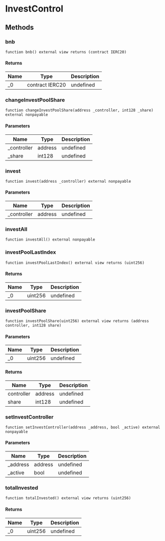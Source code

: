 # InvestControl









## Methods

### bnb

```solidity
function bnb() external view returns (contract IERC20)
```






#### Returns

| Name | Type | Description |
|---|---|---|
| _0 | contract IERC20 | undefined |

### changeInvestPoolShare

```solidity
function changeInvestPoolShare(address _controller, int128 _share) external nonpayable
```





#### Parameters

| Name | Type | Description |
|---|---|---|
| _controller | address | undefined |
| _share | int128 | undefined |

### invest

```solidity
function invest(address _controller) external nonpayable
```





#### Parameters

| Name | Type | Description |
|---|---|---|
| _controller | address | undefined |

### investAll

```solidity
function investAll() external nonpayable
```






### investPoolLastIndex

```solidity
function investPoolLastIndex() external view returns (uint256)
```






#### Returns

| Name | Type | Description |
|---|---|---|
| _0 | uint256 | undefined |

### investPoolShare

```solidity
function investPoolShare(uint256) external view returns (address controller, int128 share)
```





#### Parameters

| Name | Type | Description |
|---|---|---|
| _0 | uint256 | undefined |

#### Returns

| Name | Type | Description |
|---|---|---|
| controller | address | undefined |
| share | int128 | undefined |

### setInvestController

```solidity
function setInvestController(address _address, bool _active) external nonpayable
```





#### Parameters

| Name | Type | Description |
|---|---|---|
| _address | address | undefined |
| _active | bool | undefined |

### totalInvested

```solidity
function totalInvested() external view returns (uint256)
```






#### Returns

| Name | Type | Description |
|---|---|---|
| _0 | uint256 | undefined |




